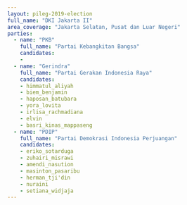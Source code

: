 ```yaml
---
layout: pileg-2019-election
full_name: "DKI Jakarta II"
area_coverage: "Jakarta Selatan, Pusat dan Luar Negeri"
parties:
  - name: "PKB"
    full_name: "Partai Kebangkitan Bangsa"
    candidates:
    -
  - name: "Gerindra"
    full_name: "Partai Gerakan Indonesia Raya"
    candidates:
    - himmatul_aliyah
    - biem_benjamin
    - haposan_batubara
    - yora_lovita
    - irlisa_rachmadiana
    - elvin
    - basri_kinas_mappaseng
  - name: "PDIP"
    full_name: "Partai Demokrasi Indonesia Perjuangan"
    candidates:
    - eriko_sotarduga
    - zuhairi_misrawi
    - amendi_nasution
    - masinton_pasaribu
    - herman_tji'din
    - nuraini
    - setiana_widjaja
---
```

